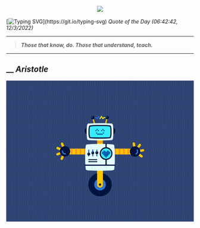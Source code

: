<p align='center'><img src='https://komarev.com/ghpvc/?username=hungpurdie&label=Total+Vistors&color=brightgreen&style=plastic'></p> 


 [![Typing SVG](https://readme-typing-svg.herokuapp.com?font=Press+Start+2P&color=C2F784&size=35&width=900&height=100&lines=Hello+World%2C+I'm+Hung+!)](https://git.io/typing-svg) 
 _Quote of the Day (06:42:42, 12/3/2022)_
___
>**_Those that know, do. Those that understand, teach._**
___
## __ **_Aristotle_** 
<p align="center"><img src="src/assets/images/robot-dancing-dribble.gif"/></p>